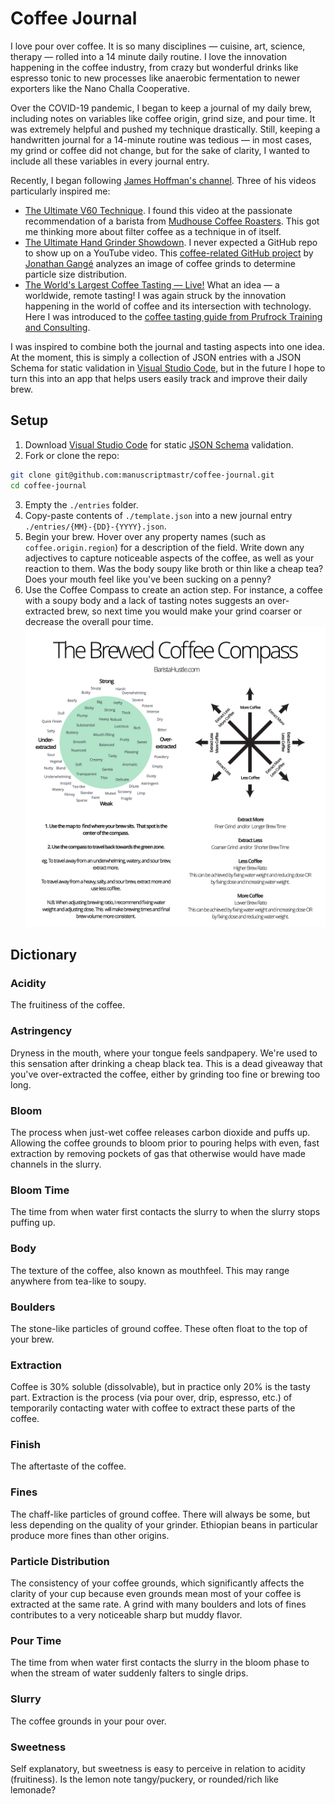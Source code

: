 # Coffee Journal

I love pour over coffee. It is so many disciplines — cuisine, art, science, therapy — rolled into a 14 minute daily routine. I love the innovation happening in the coffee industry, from crazy but wonderful drinks like espresso tonic to new processes like anaerobic fermentation to newer exporters like the Nano Challa Cooperative.

Over the COVID-19 pandemic, I began to keep a journal of my daily brew, including notes on variables like coffee origin, grind size, and pour time. It was extremely helpful and pushed my technique drastically. Still, keeping a handwritten journal for a 14-minute routine was tedious — in most cases, my grind or coffee did not change, but for the sake of clarity, I wanted to include all these variables in every journal entry.

Recently, I began following [James Hoffman's channel](https://www.youtube.com/channel/UCMb0O2CdPBNi-QqPk5T3gsQ). Three of his videos particularly inspired me:
- [The Ultimate V60 Technique](https://www.youtube.com/watch?v=AI4ynXzkSQo). I found this video at the passionate recommendation of a barista from [Mudhouse Coffee Roasters](https://mudhouse.com/). This got me thinking more about filter coffee as a technique in of itself.
- [The Ultimate Hand Grinder Showdown](https://www.youtube.com/watch?v=dn9OuRl1F3k). I never expected a GitHub repo to show up on a YouTube video. This [coffee-related GitHub project](https://github.com/jgagneastro/coffeegrindsize) by [Jonathan Gangé](https://github.com/jgagneastro) analyzes an image of coffee grinds to determine particle size distribution.
- [The World's Largest Coffee Tasting — Live!](https://www.youtube.com/watch?v=JI7PQu-i578) What an idea — a worldwide, remote tasting! I was again struck by the innovation happening in the world of coffee and its intersection with technology. Here I was introduced to the [coffee tasting guide from Prufrock Training and Consulting](http://bit.ly/HoffmannCoffeePDF).

I was inspired to combine both the journal and tasting aspects into one idea. At the moment, this is simply a collection of JSON entries with a JSON Schema for static validation in [Visual Studio Code](https://code.visualstudio.com/), but in the future I hope to turn this into an app that helps users easily track and improve their daily brew.

## Setup

1. Download [Visual Studio Code](https://code.visualstudio.com/) for static [JSON Schema](https://json-schema.org/) validation.
2. Fork or clone the repo:
```bash
git clone git@github.com:manuscriptmastr/coffee-journal.git
cd coffee-journal
```
3. Empty the `./entries` folder.
4. Copy-paste contents of `./template.json` into a new journal entry `./entries/{MM}-{DD}-{YYYY}.json`.
5. Begin your brew. Hover over any property names (such as `coffee.origin.region`) for a description of the field. Write down any adjectives to capture noticeable aspects of the coffee, as well as your reaction to them. Was the body soupy like broth or thin like a cheap tea? Does your mouth feel like you've been sucking on a penny?
6. Use the Coffee Compass to create an action step. For instance, a coffee with a soupy body and a lack of tasting notes suggests an over-extracted brew, so next time you would make your grind coarser or decrease the overall pour time.
![Coffee Compass](./coffee-compass.jpg)

## Dictionary

### Acidity
The fruitiness of the coffee.

### Astringency
Dryness in the mouth, where your tongue feels sandpapery. We're used to this sensation after drinking a cheap black tea. This is a dead giveaway that you've over-extracted the coffee, either by grinding too fine or brewing too long.

### Bloom
The process when just-wet coffee releases carbon dioxide and puffs up. Allowing the coffee grounds to bloom prior to pouring helps with even, fast extraction by removing pockets of gas that otherwise would have made channels in the slurry.

### Bloom Time
The time from when water first contacts the slurry to when the slurry stops puffing up.

### Body
The texture of the coffee, also known as mouthfeel. This may range anywhere from tea-like to soupy.

### Boulders
The stone-like particles of ground coffee. These often float to the top of your brew.

### Extraction
Coffee is 30% soluble (dissolvable), but in practice only 20% is the tasty part. Extraction is the process (via pour over, drip, espresso, etc.) of temporarily contacting water with coffee to extract these parts of the coffee.

### Finish
The aftertaste of the coffee.

### Fines
The chaff-like particles of ground coffee. There will always be some, but less depending on the quality of your grinder. Ethiopian beans in particular produce more fines than other origins.

### Particle Distribution
The consistency of your coffee grounds, which significantly affects the clarity of your cup because even grounds mean most of your coffee is extracted at the same rate. A grind with many boulders and lots of fines contributes to a very noticeable sharp but muddy flavor.

### Pour Time
The time from when water first contacts the slurry in the bloom phase to when the stream of water suddenly falters to single drips.

### Slurry
The coffee grounds in your pour over.

### Sweetness
Self explanatory, but sweetness is easy to perceive in relation to acidity (fruitiness). Is the lemon note tangy/puckery, or rounded/rich like lemonade?
